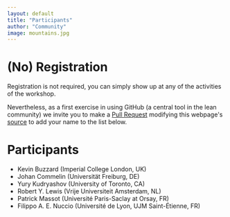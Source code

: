 ```yaml
---
layout: default
title: "Participants"
author: "Community"
image: mountains.jpg
---
```


# (No) Registration

Registration is not required,
you can simply show up at any of the activities of the workshop.

Nevertheless, as a first exercise in using GitHub (a central tool in the lean community)
we invite you to make a [Pull Request](https://help.github.com/en/github/collaborating-with-issues-and-pull-requests/about-pull-requests) modifying this webpage's [source](https://github.com/leanprover-community/lftcm2020/edit/master/participants.md) to add your name to the list below.

# Participants

* Kevin Buzzard (Imperial College London, UK)
* Johan Commelin (Universität Freiburg, DE)
* Yury Kudryashov (University of Toronto, CA)
* Robert Y. Lewis (Vrije Universiteit Amsterdam, NL)
* Patrick Massot (Université Paris-Saclay at Orsay, FR)
* Filippo A. E. Nuccio (Université de Lyon, UJM Saint-Étienne, FR)
